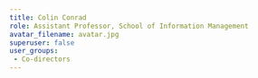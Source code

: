 ```yaml
---
title: Colin Conrad
role: Assistant Professor, School of Information Management
avatar_filename: avatar.jpg
superuser: false
user_groups: 
 - Co-directors
---
```

